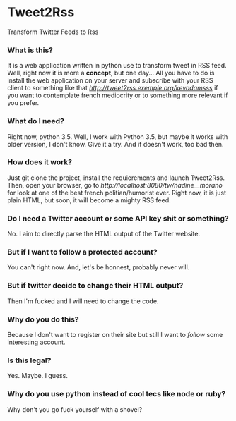 # Tweet2Rss
Transform Twitter Feeds to Rss

### What is this?

It is a web application written in python use to transform tweet in RSS feed. Well, right now it is more a __concept__, but one day... All you have to do is install the web application on your server and subscribe with your RSS client to something like that *http://tweet2rss.exemple.org/kevadamsss* if you want to contemplate french mediocrity or to something more relevant if you prefer.

### What do I need?
Right now, python 3.5. Well, I work with Python 3.5, but maybe it works with older version, I don't know. Give it a try. And if doesn't work, too bad then.

### How does it work?

Just git clone the project, install the requierements and launch Tweet2Rss. Then, open your browser, go to *http://localhost:8080/tw/nadine__morano* for look at one of the best french politian/humorist ever. Right now, it is just plain HTML, but soon, it will become a mighty RSS feed.

### Do I need a Twitter account or some API key shit or something?

No. I aim to directly parse the HTML output of the Twitter website.

### But if I want to follow a protected account?

You can't right now. And, let's be honnest, probably never will.

### But if twitter decide to change their HTML output?

Then I'm fucked and I will need to change the code.

### Why do you do this?

Because I don't want to register on their site but still I want to *follow* some interesting account.

### Is this legal?

Yes. Maybe. I guess.

### Why do you use python instead of cool tecs like node or ruby?

Why don't you go fuck yourself with a shovel?
